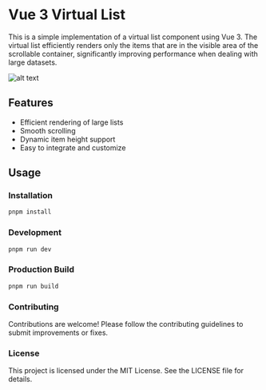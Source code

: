 # Vue 3 Virtual List

This is a simple implementation of a virtual list component using Vue 3. The virtual list efficiently renders only the items that are in the visible area of the scrollable container, significantly improving performance when dealing with large datasets.

![alt text](image.png)

## Features

- Efficient rendering of large lists
- Smooth scrolling
- Dynamic item height support
- Easy to integrate and customize

## Usage

### Installation

```bash
pnpm install
```

### Development

```bash
pnpm run dev
```

### Production Build

```bash
pnpm run build
```

### Contributing

Contributions are welcome! Please follow the contributing guidelines to submit improvements or fixes.

### License

This project is licensed under the MIT License. See the LICENSE file for details.

